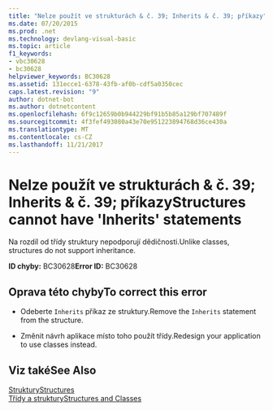 ```yaml
---
title: "Nelze použít ve strukturách & č. 39; Inherits & č. 39; příkazy"
ms.date: 07/20/2015
ms.prod: .net
ms.technology: devlang-visual-basic
ms.topic: article
f1_keywords:
- vbc30628
- bc30628
helpviewer_keywords: BC30628
ms.assetid: 131ecce1-6378-43fb-af0b-cdf5a0350cec
caps.latest.revision: "9"
author: dotnet-bot
ms.author: dotnetcontent
ms.openlocfilehash: 6f9c12659b0b944229bf91b5b85a129bf707489f
ms.sourcegitcommit: 4f3fef493080a43e70e951223894768d36ce430a
ms.translationtype: MT
ms.contentlocale: cs-CZ
ms.lasthandoff: 11/21/2017
---
```

# <a name="structures-cannot-have-39inherits39-statements"></a><span data-ttu-id="15873-102">Nelze použít ve strukturách & č. 39; Inherits & č. 39; příkazy</span><span class="sxs-lookup"><span data-stu-id="15873-102">Structures cannot have &#39;Inherits&#39; statements</span></span>
<span data-ttu-id="15873-103">Na rozdíl od třídy struktury nepodporují dědičnosti.</span><span class="sxs-lookup"><span data-stu-id="15873-103">Unlike classes, structures do not support inheritance.</span></span>  
  
 <span data-ttu-id="15873-104">**ID chyby:** BC30628</span><span class="sxs-lookup"><span data-stu-id="15873-104">**Error ID:** BC30628</span></span>  
  
## <a name="to-correct-this-error"></a><span data-ttu-id="15873-105">Oprava této chyby</span><span class="sxs-lookup"><span data-stu-id="15873-105">To correct this error</span></span>  
  
-   <span data-ttu-id="15873-106">Odeberte `Inherits` příkaz ze struktury.</span><span class="sxs-lookup"><span data-stu-id="15873-106">Remove the `Inherits` statement from the structure.</span></span>  
  
-   <span data-ttu-id="15873-107">Změnit návrh aplikace místo toho použít třídy.</span><span class="sxs-lookup"><span data-stu-id="15873-107">Redesign your application to use classes instead.</span></span>  
  
## <a name="see-also"></a><span data-ttu-id="15873-108">Viz také</span><span class="sxs-lookup"><span data-stu-id="15873-108">See Also</span></span>  
 [<span data-ttu-id="15873-109">Struktury</span><span class="sxs-lookup"><span data-stu-id="15873-109">Structures</span></span>](../../visual-basic/programming-guide/language-features/data-types/structures.md)  
 [<span data-ttu-id="15873-110">Třídy a struktury</span><span class="sxs-lookup"><span data-stu-id="15873-110">Structures and Classes</span></span>](../../visual-basic/programming-guide/language-features/data-types/structures-and-classes.md)
